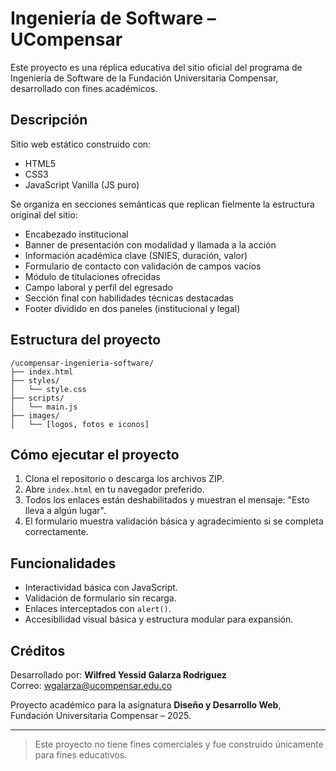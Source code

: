 # Ingeniería de Software – UCompensar

Este proyecto es una réplica educativa del sitio oficial del programa de Ingeniería de Software de la Fundación Universitaria Compensar, desarrollado con fines académicos.

##  Descripción

Sitio web estático construido con:
- HTML5
- CSS3
- JavaScript Vanilla (JS puro)

Se organiza en secciones semánticas que replican fielmente la estructura original del sitio:
- Encabezado institucional
- Banner de presentación con modalidad y llamada a la acción
- Información académica clave (SNIES, duración, valor)
- Formulario de contacto con validación de campos vacíos
- Módulo de titulaciones ofrecidas
- Campo laboral y perfil del egresado
- Sección final con habilidades técnicas destacadas
- Footer dividido en dos paneles (institucional y legal)

##  Estructura del proyecto

```
/ucompensar-ingenieria-software/
├── index.html
├── styles/
│   └── style.css
├── scripts/
│   └── main.js
├── images/
│   └── [logos, fotos e iconos]
```

##  Cómo ejecutar el proyecto

1. Clona el repositorio o descarga los archivos ZIP.
2. Abre `index.html` en tu navegador preferido.
3. Todos los enlaces están deshabilitados y muestran el mensaje: "Esto lleva a algún lugar".
4. El formulario muestra validación básica y agradecimiento si se completa correctamente.

##  Funcionalidades

- Interactividad básica con JavaScript.
- Validación de formulario sin recarga.
- Enlaces interceptados con `alert()`.
- Accesibilidad visual básica y estructura modular para expansión.

##  Créditos

Desarrollado por: **Wilfred Yessid Galarza Rodriguez**  
Correo: wgalarza@ucompensar.edu.co

Proyecto académico para la asignatura **Diseño y Desarrollo Web**, Fundación Universitaria Compensar – 2025.

---

> Este proyecto no tiene fines comerciales y fue construido únicamente para fines educativos.